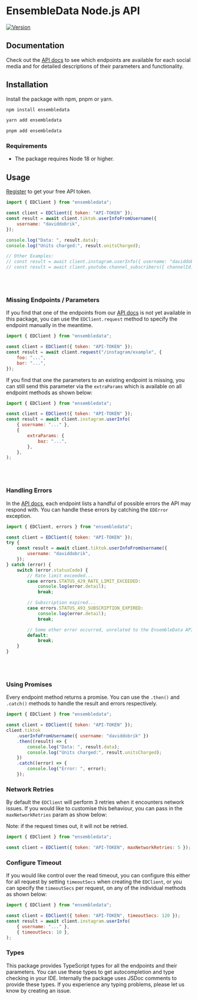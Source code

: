# EnsembleData Node.js API

[![Version](https://img.shields.io/npm/v/ensembledata.svg?color=blue)](https://www.npmjs.org/package/ensembledata)

## Documentation

Check out the [API docs](https://ensembledata.com/apis/docs) to see which endpoints are available for each social media and for detailed descriptions of their parameters and functionality.

## Installation

Install the package with npm, pnpm or yarn.

```bash
npm install ensembledata
```

```bash
yarn add ensembledata
```

```bash
pnpm add ensembledata
```

### Requirements

-   The package requires Node 18 or higher.

## Usage

[Register](https://dashboard.ensembledata.com/register) to get your free API token.

```javascript
import { EDClient } from "ensembledata";

const client = EDClient({ token: "API-TOKEN" });
const result = await client.tiktok.userInfoFromUsername({
    username: "daviddobrik",
});

console.log("Data: ", result.data);
console.log("Units charged:", result.unitsCharged);

// Other Examples:
// const result = await client.instagram.userInfo({ username: "daviddobrik" })
// const result = await client.youtube.channel_subscribers({ channelId: "UCnQghMm3Z164JFhScQYFTBw" })
```

<br>
<br>

### Missing Endpoints / Parameters

If you find that one of the endpoints from our [API docs](https://ensembledata.com/apis/docs) is not yet available in this package, you can use the `EDClient.request` method to specify the endpoint manually in the meantime.

```javascript
import { EDClient } from "ensembledata";

const client = EDClient({ token: "API-TOKEN" });
const result = await client.request("/instagram/example", {
    foo: "...",
    bar: "...",
});
```

If you find that one the parameters to an existing endpoint is missing, you can still send this parameter via the `extraParams` which is available on all endpoint methods as shown below:

```javascript
import { EDClient } from "ensembledata";

const client = EDClient({ token: "API-TOKEN" });
const result = await client.instagram.userInfo(
    { username: "..." },
    {
        extraParams: {
            baz: "...",
        },
    },
);
```

<br>
<br>

### Handling Errors

In the [API docs](https://ensembledata.com/apis/docs), each endpoint lists a handful of possible errors the API may respond with. You can handle these errors by catching the `EDError` exception.

```javascript
import { EDClient, errors } from "ensembledata";

const client = EDClient({ token: "API-TOKEN" });
try {
    const result = await client.tiktok.userInfoFromUsername({
        username: "daviddobrik",
    });
} catch (error) {
    switch (error.statusCode) {
        // Rate limit exceeded...
        case errors.STATUS_429_RATE_LIMIT_EXCEEDED:
            console.log(error.detail);
            break;

        // Subscription expired...
        case errors.STATUS_493_SUBSCRIPTION_EXPIRED:
            console.log(error.detail);
            break;

        // Some other error occurred, unrelated to the EnsembleData API
        default:
            break;
    }
}
```

<br>
<br>

### Using Promises

Every endpoint method returns a promise. You can use the `.then()` and `.catch()` methods to handle the result and errors respectively.

```javascript
import { EDClient } from "ensembledata";

const client = EDClient({ token: "API-TOKEN" });
client.tiktok
    .userInfoFromUsername({ username: "daviddobrik" })
    .then((result) => {
        console.log("Data: ", result.data);
        console.log("Units charged:", result.unitsCharged);
    })
    .catch((error) => {
        console.log("Error: ", error);
    });
```

### Network Retries

By default the `EDClient` will perform 3 retries when it encounters network issues. If you would like to customise this behaviour, you can pass in the `maxNetworkRetries` param as show below:

Note: if the request times out, it will not be retried.

```javascript
import { EDClient } from "ensembledata";

const client = EDClient({ token: "API-TOKEN", maxNetworkRetries: 5 });
```

### Configure Timeout

If you would like control over the read timeout, you can configure this either for all request by setting `timeoutSecs` when creating the `EDClient`, or you can specify the `timeoutSecs` per request, on any of the individual methods as shown below:

```javascript
import { EDClient } from "ensembledata";

const client = EDClient({ token: "API-TOKEN", timeoutSecs: 120 });
const result = await client.instagram.userInfo(
    { username: "..." },
    { timeoutSecs: 10 },
);
```

### Types

This package provides TypeScript types for all the endpoints and their parameters. You can use these types to get autocompletion and type checking in your IDE.
Internally the package uses JSDoc comments to provide these types. If you experience any typing problems, please let us know by creating an issue.
